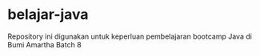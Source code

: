 # belajar-java
Repository ini digunakan untuk keperluan pembelajaran bootcamp Java di Bumi Amartha Batch 8
